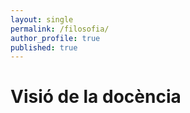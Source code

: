 ```yaml
---
layout: single
permalink: /filosofia/
author_profile: true
published: true
---
```


# Visió de la docència
